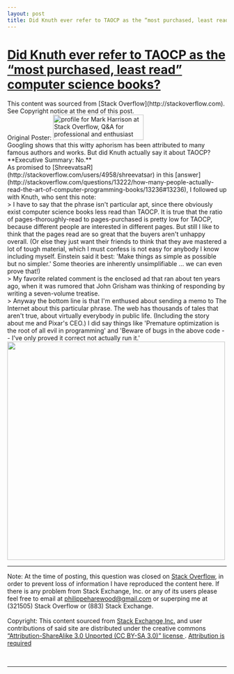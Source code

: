 ```yaml
---
layout: post
title: Did Knuth ever refer to TAOCP as the “most purchased, least read” computer science books?
---
```


<h1>
<a href="http://stackoverflow.com/questions/3126096/did-knuth-ever-refer-to-taocp-as-the-most-purchased-least-read-computer-scienc" rel="nofollow">Did Knuth ever refer to TAOCP as the “most purchased, least read” computer science books?</a>
</h1>
This content was sourced from [Stack Overflow](http://stackoverflow.com). See Copyright notice at the end of this post.  
<br>
Original Poster:  
<a href="http://stackoverflow.com/users/116/mark-harrison" style="text-decoration: none;">
<img src="http://stackoverflow.com/users/flair/116.png?theme=clean" width="208" height="58" alt="profile for Mark Harrison at Stack Overflow, Q&amp;A for professional and enthusiast programmers" title="profile for Mark Harrison at Stack Overflow, Q&amp;A for professional and enthusiast programmers">
</a>  
<br>  
Googling shows that this witty aphorism has been attributed to many famous authors and works. But did Knuth actually say it about TAOCP?  
<br>  
**Executive Summary: No.**  
<br>
As promised to [ShreevatsaR](http://stackoverflow.com/users/4958/shreevatsar) in this [answer](http://stackoverflow.com/questions/13222/how-many-people-actually-read-the-art-of-computer-programming-books/13236#13236), I followed up with Knuth, who sent this note:  
<br>
> I have to say that the phrase isn't particular apt, since there obviously exist computer science books less read than TAOCP. It is true that the ratio of pages-thoroughly-read to pages-purchased is pretty low for TAOCP, because different people are interested in different pages. But still I like to think that the pages read are so great that the buyers aren't unhappy overall. (Or else they just want their friends to think that they ave mastered a lot of tough material, which I must confess is not easy for anybody I know including myself. Einstein said it best: 'Make things as simple as possible but no simpler.' Some theories are inherently unsimplifiable ... we can even prove that!)  
<br>
> My favorite related comment is the enclosed ad that ran about ten years ago, when it was rumored that John Grisham was thinking of responding by writing a seven-volume treatise.  
<br>
> Anyway the bottom line is that I'm enthused about sending a memo to The Internet about this particular phrase. The web has thousands of tales that aren't true, about virtually everybody in public life. (Including the story about me and Pixar's CEO.) I did say things like 'Premature optimization is the root of all evil in programming' and 'Beware of bugs in the above code -- I've only proved it correct not actually run it.'  
<br>
<img src="http://i.stack.imgur.com/LtRmH.jpg" width="500">

---

Note: At the time of posting, this question was closed on [Stack Overflow](http://stackoverflow), in order to prevent loss of information I have reproduced the content here. If there is any problem from Stack Exchange, Inc. or any of its users please feel free to email at philippeharewood@gmail.com or superping me at (321505) Stack Overflow or (883) Stack Exchange.  
<br>
Copyright: This content sourced from [Stack Exchange,Inc.](http://stackexchange.com) and user contributions of said site are distributed under the creative commons [“Attribution-ShareAlike 3.0 Unported (CC BY-SA 3.0)” license ](http://creativecommons.org/licenses/by-sa/3.0/). [Attribution is required](http://blog.stackoverflow.com/2009/06/attribution-required/)  

<br>

---

